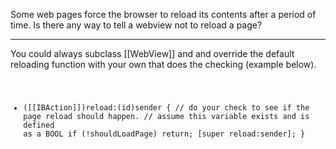 Some web pages force the browser to reload its contents after a period of time. Is there any way to tell a webview not to reload a page?

----
You could always subclass [[WebView]] and and override the default reloading function with your own that does the checking (example below).
<code>
- ([[IBAction]])reload:(id)sender {
    // do your check to see if the page reload should happen.
    // assume this variable exists and is defined as a BOOL
    if (!shouldLoadPage) return;
    [super reload:sender];
}
</code>